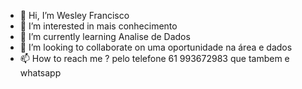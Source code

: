 - 👋 Hi, I’m Wesley Francisco
- 👀 I’m interested in mais conhecimento
- 🌱 I’m currently learning Analise de Dados 
- 💞️ I’m looking to collaborate on uma oportunidade na área e dados
- 📫 How to reach me ? pelo telefone 61 993672983 que tambem e whatsapp
  

<!---
wesfc12/wesfc12 is a ✨ special ✨ repository because its `README.md` (this file) appears on your GitHub profile.
You can click the Preview link to take a look at your changes.
--->
